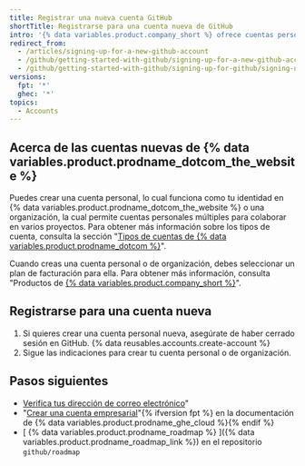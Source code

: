 ```yaml
---
title: Registrar una nueva cuenta GitHub
shortTitle: Registrarse para una cuenta nueva de GitHub
intro: '{% data variables.product.company_short %} ofrece cuentas personales para individuos y organizaciones para equipos de personas que trabajan juntas.'
redirect_from:
  - /articles/signing-up-for-a-new-github-account
  - /github/getting-started-with-github/signing-up-for-a-new-github-account
  - /github/getting-started-with-github/signing-up-for-github/signing-up-for-a-new-github-account
versions:
  fpt: '*'
  ghec: '*'
topics:
  - Accounts
---
```


## Acerca de las cuentas nuevas de {% data variables.product.prodname_dotcom_the_website %}

Puedes crear una cuenta personal, lo cual funciona como tu identidad en {% data variables.product.prodname_dotcom_the_website %} o una organización, la cual permite cuentas personales múltiples para colaborar en varios proyectos. Para obtener más información sobre los tipos de cuenta, consulta la sección "[Tipos de cuentas de {% data variables.product.prodname_dotcom %}](/get-started/learning-about-github/types-of-github-accounts)".

Cuando creas una cuenta personal o de organización, debes seleccionar un plan de facturación para ella. Para obtener más información, consulta "Productos de [{% data variables.product.company_short %}](/get-started/learning-about-github/githubs-products)".

## Registrarse para una cuenta nueva

1. Si quieres crear una cuenta personal nueva, asegúrate de haber cerrado sesión en GitHub.
{% data reusables.accounts.create-account %}
1. Sigue las indicaciones para crear tu cuenta personal o de organización.

## Pasos siguientes

- [Verifica tus dirección de correo electrónico](/articles/verifying-your-email-address)"
- "[Crear una cuenta empresarial](/enterprise-cloud@latest/admin/overview/creating-an-enterprise-account)"{% ifversion fpt %} en la documentación de {% data variables.product.prodname_ghe_cloud %}{% endif %}
- [ {% data variables.product.prodname_roadmap %} ]({% data variables.product.prodname_roadmap_link %}) en el repositorio `github/roadmap`
